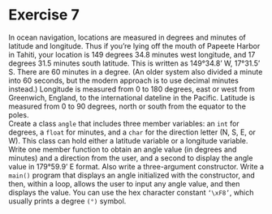 # Exercise 7

In ocean navigation, locations are measured in degrees and minutes of latitude and longitude. Thus if you’re lying off the mouth of Papeete Harbor in Tahiti, your location is 149 degrees 34.8 minutes west longitude, and 17 degrees 31.5 minutes south latitude. This is written as 149°34.8’ W, 17°31.5’ S. There are 60 minutes in a degree. (An older system also divided a minute into 60 seconds, but the modern approach is to use decimal minutes instead.) Longitude is measured from 0 to 180 degrees, east or west from Greenwich, England, to the international dateline in the Pacific. Latitude is measured from 0 to 90 degrees, north or south from the equator to the poles.\
Create a class `angle` that includes three member variables: an `int` for degrees, a `float` for minutes, and a `char` for the direction letter (N, S, E, or W). This class can hold either a latitude variable or a longitude variable. Write one member function to obtain an angle value (in degrees and minutes) and a direction from the user, and a second to display the angle value in 179°59.9’ E format. Also write a three-argument constructor. Write a `main()` program that displays an angle initialized with the constructor, and then, within a loop, allows the user to input any angle value, and then displays the value. You can use the hex character constant `‘\xF8’`, which usually prints a degree `(°)` symbol.
